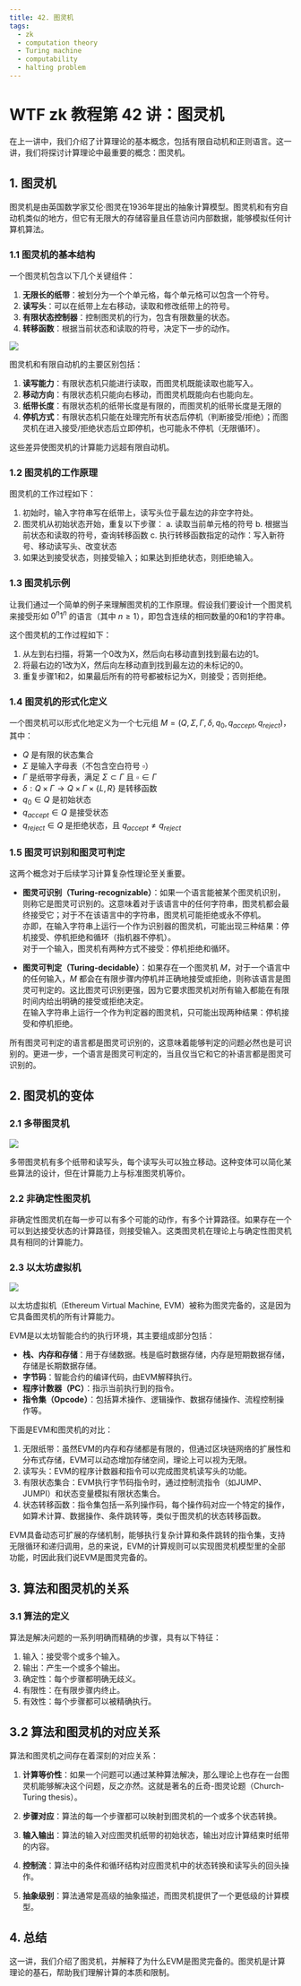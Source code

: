 ```yaml
---
title: 42. 图灵机
tags:
  - zk
  - computation theory
  - Turing machine
  - computability
  - halting problem
---
```


# WTF zk 教程第 42 讲：图灵机

在上一讲中，我们介绍了计算理论的基本概念，包括有限自动机和正则语言。这一讲，我们将探讨计算理论中最重要的概念：图灵机。

## 1. 图灵机

图灵机是由英国数学家艾伦·图灵在1936年提出的抽象计算模型。图灵机和有穷自动机类似的地方，但它有无限大的存储容量且任意访问内部数据，能够模拟任何计算机算法。

### 1.1 图灵机的基本结构

一个图灵机包含以下几个关键组件：

1. **无限长的纸带**：被划分为一个个单元格，每个单元格可以包含一个符号。
2. **读写头**：可以在纸带上左右移动，读取和修改纸带上的符号。
3. **有限状态控制器**：控制图灵机的行为，包含有限数量的状态。
4. **转移函数**：根据当前状态和读取的符号，决定下一步的动作。

![](./img/42-1.png)

图灵机和有限自动机的主要区别包括：

1. **读写能力**：有限状态机只能进行读取，而图灵机既能读取也能写入。
2. **移动方向**：有限状态机只能向右移动，而图灵机既能向右也能向左。
3. **纸带长度**：有限状态机的纸带长度是有限的，而图灵机的纸带长度是无限的
4. **停机方式**：有限状态机只能在处理完所有状态后停机（判断接受/拒绝）；而图灵机在进入接受/拒绝状态后立即停机，也可能永不停机（无限循环）。

这些差异使图灵机的计算能力远超有限自动机。

### 1.2 图灵机的工作原理

图灵机的工作过程如下：

1. 初始时，输入字符串写在纸带上，读写头位于最左边的非空字符处。
2. 图灵机从初始状态开始，重复以下步骤：
   a. 读取当前单元格的符号
   b. 根据当前状态和读取的符号，查询转移函数
   c. 执行转移函数指定的动作：写入新符号、移动读写头、改变状态
3. 如果达到接受状态，则接受输入；如果达到拒绝状态，则拒绝输入。

### 1.3 图灵机示例

让我们通过一个简单的例子来理解图灵机的工作原理。假设我们要设计一个图灵机来接受形如 $0^n1^n$ 的语言（其中 $n \geq 1$），即包含连续的相同数量的0和1的字符串。

这个图灵机的工作过程如下：
1. 从左到右扫描，将第一个0改为X，然后向右移动直到找到最右边的1。
2. 将最右边的1改为X，然后向左移动直到找到最左边的未标记的0。
3. 重复步骤1和2，如果最后所有的符号都被标记为X，则接受；否则拒绝。

### 1.4 图灵机的形式化定义

一个图灵机可以形式化地定义为一个七元组 $M = (Q, \Sigma, \Gamma, \delta, q_0, q_{accept}, q_{reject})$，其中：

- $Q$ 是有限的状态集合
- $\Sigma$ 是输入字母表（不包含空白符号 $\square$）
- $\Gamma$ 是纸带字母表，满足 $\Sigma \subset \Gamma$ 且 $\square \in \Gamma$
- $\delta: Q \times \Gamma \rightarrow Q \times \Gamma \times \{L, R\}$ 是转移函数
- $q_0 \in Q$ 是初始状态
- $q_{accept} \in Q$ 是接受状态
- $q_{reject} \in Q$ 是拒绝状态，且 $q_{accept} \neq q_{reject}$

### 1.5 图灵可识别和图灵可判定  

这两个概念对于后续学习计算复杂性理论至关重要。

- **图灵可识别（Turing-recognizable）**：如果一个语言能被某个图灵机识别，则称它是图灵可识别的。这意味着对于该语言中的任何字符串，图灵机都会最终接受它；对于不在该语言中的字符串，图灵机可能拒绝或永不停机。  
亦即，在输入字符串上运行一个作为识别器的图灵机，可能出现三种结果：停机接受、停机拒绝和循环（指机器不停机）。  
对于一个输入，图灵机有两种方式不接受：停机拒绝和循环。

- **图灵可判定（Turing-decidable）**：如果存在一个图灵机 $M$，对于一个语言中的任何输入，$M$ 都会在有限步骤内停机并正确地接受或拒绝，则称该语言是图灵可判定的。这比图灵可识别更强，因为它要求图灵机对所有输入都能在有限时间内给出明确的接受或拒绝决定。  
在输入字符串上运行一个作为判定器的图灵机，只可能出现两种结果：停机接受和停机拒绝。

所有图灵可判定的语言都是图灵可识别的，这意味着能够判定的问题必然也是可识别的。更进一步，一个语言是图灵可判定的，当且仅当它和它的补语言都是图灵可识别的。

## 2. 图灵机的变体

### 2.1 多带图灵机

![](./img/42-2.png)

多带图灵机有多个纸带和读写头，每个读写头可以独立移动。这种变体可以简化某些算法的设计，但在计算能力上与标准图灵机等价。

### 2.2 非确定性图灵机

非确定性图灵机在每一步可以有多个可能的动作，有多个计算路径。如果存在一个可以到达接受状态的计算路径，则接受输入。这类图灵机在理论上与确定性图灵机具有相同的计算能力。

### 2.3 以太坊虚拟机

![](./img/42-3.png)


以太坊虚拟机（Ethereum Virtual Machine, EVM）被称为图灵完备的，这是因为它具备图灵机的所有计算能力。

EVM是以太坊智能合约的执行环境，其主要组成部分包括：
- **栈、内存和存储**：用于存储数据。栈是临时数据存储，内存是短期数据存储，存储是长期数据存储。
- **字节码**：智能合约的编译代码，由EVM解释执行。
- **程序计数器（PC）**：指示当前执行到的指令。
- **指令集（Opcode）**：包括算术操作、逻辑操作、数据存储操作、流程控制操作等。

下面是EVM和图灵机的对比：

1. 无限纸带：虽然EVM的内存和存储都是有限的，但通过区块链网络的扩展性和分布式存储，EVM可以动态增加存储空间，理论上可以视为无限。
2. 读写头：EVM的程序计数器和指令可以完成图灵机读写头的功能。
3. 有限状态集合：EVM执行字节码指令时，通过控制流指令（如JUMP、JUMPI）和状态变量模拟有限状态集合。
4. 状态转移函数：指令集包括一系列操作码，每个操作码对应一个特定的操作，如算术计算、数据操作、条件跳转等，类似于图灵机的状态转移函数。

EVM具备动态可扩展的存储机制，能够执行复杂计算和条件跳转的指令集，支持无限循环和递归调用，总的来说，EVM的计算规则可以实现图灵机模型里的全部功能，时因此我们说EVM是图灵完备的。

## 3. 算法和图灵机的关系

### 3.1 算法的定义

算法是解决问题的一系列明确而精确的步骤，具有以下特征：

1. 输入：接受零个或多个输入。
2. 输出：产生一个或多个输出。
3. 确定性：每个步骤都明确无歧义。
4. 有限性：在有限步骤内终止。
5. 有效性：每个步骤都可以被精确执行。

## 3.2 算法和图灵机的对应关系  

算法和图灵机之间存在着深刻的对应关系：

1. **计算等价性**：如果一个问题可以通过某种算法解决，那么理论上也存在一台图灵机能够解决这个问题，反之亦然。这就是著名的丘奇-图灵论题（Church-Turing thesis）。

2. **步骤对应**：算法的每一个步骤都可以映射到图灵机的一个或多个状态转换。

3. **输入输出**：算法的输入对应图灵机纸带的初始状态，输出对应计算结束时纸带的内容。

4. **控制流**：算法中的条件和循环结构对应图灵机中的状态转换和读写头的回头操作。

5. **抽象级别**：算法通常是高级的抽象描述，而图灵机提供了一个更低级的计算模型。

## 4. 总结

这一讲，我们介绍了图灵机，并解释了为什么EVM是图灵完备的。图灵机是计算理论的基石，帮助我们理解计算的本质和限制。
